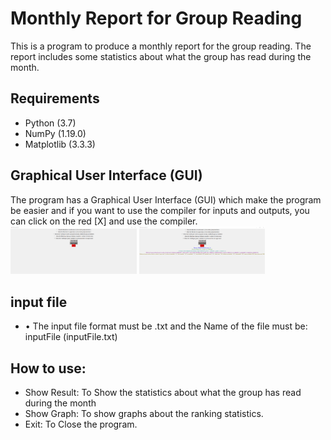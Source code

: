 # Monthly Report for Group Reading
This is a program to produce a monthly report for the group reading. The report includes some statistics about what the group has read during the month.

## Requirements
* Python (3.7)
* NumPy (1.19.0)
* Matplotlib (3.3.3)

## Graphical User Interface (GUI)
The program has a Graphical User Interface (GUI) which make the program be easier and if you want to use the compiler for inputs and outputs, you can click on the red [X] and use the compiler.
<img src="screenshots/gui.png" width = "40%" />
<img src="screenshots/gui_show_result.png" width = "40%" />

## input file
* •	The input file format must be .txt and the Name of the file must be: inputFile (inputFile.txt)

## How to use:
* Show Result: To Show the statistics about what the group has read during the month 
* Show Graph: To show graphs about the ranking statistics.
* Exit: To Close the program.
